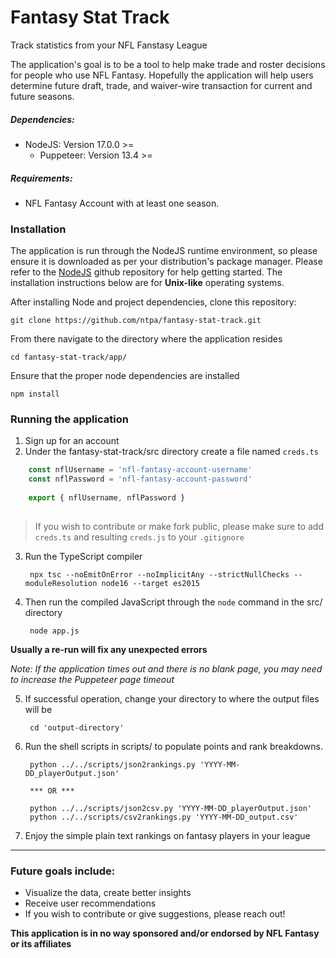 # Fantasy Stat Track    
    
Track statistics from your NFL Fanstasy League  
    
 The application's goal is to be a tool to help make trade and roster decisions for people who use NFL Fantasy. Hopefully the application will help users determine future draft, trade, and waiver-wire transaction for current and future seasons.
    
##### Dependencies:    
- NodeJS: Version 17.0.0 >=    
    - Puppeteer: Version 13.4 >=    
##### Requirements:    
    
- NFL Fantasy Account with at least one season.    
    
### Installation     
    
The application is run through the NodeJS runtime environment, so please ensure it is downloaded as per your distribution's package manager. Please refer to the [NodeJS](https://github.com/nodejs/node#download) github repository for help getting started. The installation instructions below are for **Unix-like** operating systems. 
    
After installing Node and project dependencies, clone this repository:    
    
    git clone https://github.com/ntpa/fantasy-stat-track.git    
    
From there navigate to the directory where the application resides    
    
    cd fantasy-stat-track/app/    
    
Ensure that the proper node dependencies are installed    
    
    npm install    
    
### Running the application     
1. Sign up for an account    
2. Under the fantasy-stat-track/src directory create a file named `creds.ts`    
    
```typescript    
    const nflUsername = 'nfl-fantasy-account-username'    
    const nflPassword = 'nfl-fantasy-account-password' 
    
    export { nflUsername, nflPassword }
    
```    
    
> If you wish to contribute or make fork public, please make sure to add `creds.ts` and resulting `creds.js` to your `.gitignore`    
 
3. Run the TypeScript compiler

        npx tsc --noEmitOnError --noImplicitAny --strictNullChecks --moduleResolution node16 --target es2015

4. Then run the compiled JavaScript through the `node` command in the src/ directory    

        node app.js    
 

**Usually a re-run will fix any unexpected errors**

*Note: If the application times out and there is no blank page, you may need to increase the Puppeteer page timeout*

    
5. If successful operation, change your directory to where the output files will be    

        cd 'output-directory'    
    
6. Run the shell scripts in scripts/ to populate points and rank breakdowns. 

        python ../../scripts/json2rankings.py 'YYYY-MM-DD_playerOutput.json'

        *** OR *** 

        python ../../scripts/json2csv.py 'YYYY-MM-DD_playerOutput.json'
        python ../../scripts/csv2rankings.py 'YYYY-MM-DD_output.csv'

7. Enjoy the simple plain text rankings on fantasy players in your league

---     
    
### Future goals include:    
    
- Visualize the data, create better insights
- Receive user recommendations 
- If you wish to contribute or give suggestions, please reach out!

**This application is in no way sponsored and/or endorsed by NFL Fantasy or its affiliates**    

